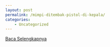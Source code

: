 ```yaml
---
layout: post
permalink: /mimpi-ditembak-pistol-di-kepala/
categories:
    - Uncategorized
---
```


[Baca Selengkapnya](/10)